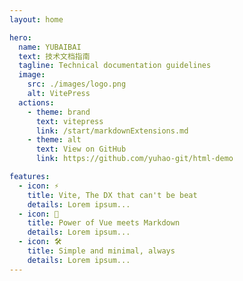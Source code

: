 ```yaml
---
layout: home

hero:
  name: YUBAIBAI
  text: 技术文档指南
  tagline: Technical documentation guidelines
  image:
    src: ./images/logo.png
    alt: VitePress
  actions:
    - theme: brand
      text: vitepress
      link: /start/markdownExtensions.md
    - theme: alt
      text: View on GitHub
      link: https://github.com/yuhao-git/html-demo

features:
  - icon: ⚡️
    title: Vite, The DX that can't be beat
    details: Lorem ipsum...
  - icon: 🖖
    title: Power of Vue meets Markdown
    details: Lorem ipsum...
  - icon: 🛠️
    title: Simple and minimal, always
    details: Lorem ipsum...
---
```


